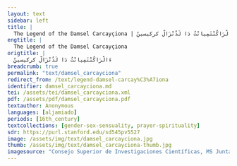 ```yaml
---
layout: text
sidebar: left
title: |
  The Legend of the Damsel Carcayçiona | ءَالْرَاكُنْتَمِيانْتُ دَا لَذُنْزَالّ كركيسينُ
engtitle: |
  The Legend of the Damsel Carcayçiona
origtitle: |
  ءَالْرَاكُنْتَمِيانْتُ دَا لَذُنْزَالّ كركيسينُ
breadcrumb: true
permalink: "text/damsel_carcayciona"
redirect_from: /text/legend-damsel-carcay%C3%A7iona
identifier: damsel_carcayciona.md
tei: /assets/tei/damsel_carcayciona.xml
pdf: /assets/pdf/damsel_carcayciona.pdf
textauthor: Anonymous
languages: [aljamiado]
periods: [16th_century]
textcollections: [gender-sex-sensuality, prayer-spirituality]
sdr: https://purl.stanford.edu/sd545pv5527
image: /assets/img/text/damsel_carcayciona.jpg
thumb: /assets/img/text/damsel_carcayciona-thumb.jpg
imagesource: "Consejo Superior de Investigaciones Científicas, MS Junta 57, f.1v [Public Domain]"
---
```

